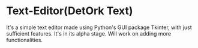 # Text-Editor(DetOrk Text)
It's a simple text editor made using Python's GUI package Tkinter, with just sufficient features. It's in its alpha stage. Will work on adding more functionalities.
